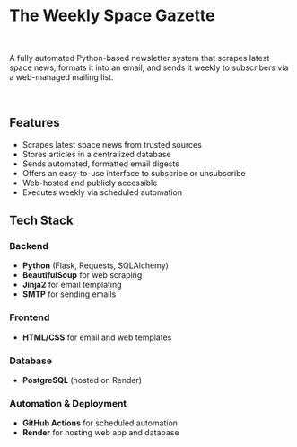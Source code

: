 <h1>The Weekly Space Gazette</h1><br>
<p>A fully automated Python-based newsletter system that scrapes latest space news, formats it into an email, and sends it weekly to subscribers via a web-managed mailing list.</p><br>

 ## Features

-  Scrapes latest space news from trusted sources  
-  Stores articles in a centralized database  
-  Sends automated, formatted email digests  
-  Offers an easy-to-use interface to subscribe or unsubscribe  
-  Web-hosted and publicly accessible  
-  Executes weekly via scheduled automation

##  Tech Stack

### Backend
- **Python** (Flask, Requests, SQLAlchemy)
- **BeautifulSoup** for web scraping
- **Jinja2** for email templating
- **SMTP** for sending emails

### Frontend
- **HTML/CSS** for email and web templates

### Database
- **PostgreSQL** (hosted on Render)

### Automation & Deployment
- **GitHub Actions** for scheduled automation
- **Render** for hosting web app and database

